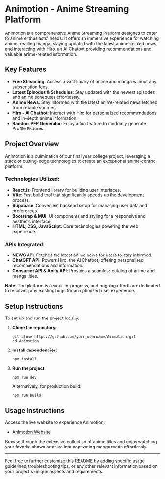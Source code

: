 # Animotion - Anime Streaming Platform

Animotion is a comprehensive Anime Streaming Platform designed to cater to anime enthusiasts' needs. It offers an immersive experience for watching anime, reading manga, staying updated with the latest anime-related news, and interacting with Hiro, an AI Chatbot providing recommendations and valuable anime-related information.

## Key Features

- **Free Streaming**: Access a vast library of anime and manga without any subscription fees.
- **Latest Episodes & Schedules**: Stay updated with the newest episodes and anime schedules effortlessly.
- **Anime News**: Stay informed with the latest anime-related news fetched from reliable sources.
- **Hiro - AI Chatbot**: Interact with Hiro for personalized recommendations and in-depth anime information.
- **Random PFP Generator**: Enjoy a fun feature to randomly generate Profile Pictures.

## Project Overview

Animotion is a culmination of our final year college project, leveraging a stack of cutting-edge technologies to create an exceptional anime-centric platform:

### Technologies Utilized:

- **React.js**: Frontend library for building user interfaces.
- **Vite**: Fast build tool that significantly speeds up the development process.
- **Supabase**: Convenient backend setup for managing user data and preferences.
- **Bootstrap & MUI**: UI components and styling for a responsive and aesthetic interface.
- **HTML, CSS, JavaScript**: Core technologies powering the web experience.

### APIs Integrated:

- **NEWS API**: Fetches the latest anime news for users to stay informed.
- **ChatGPT API**: Powers Hiro, the AI Chatbot, offering personalized recommendations and information.
- **Consumet API & Anify API**: Provides a seamless catalog of anime and manga titles.

**Note**: The platform is a work-in-progress, and ongoing efforts are dedicated to resolving any existing bugs for an optimized user experience.

## Setup Instructions

To set up and run the project locally:

1. **Clone the repository**:

   ```
   git clone https://github.com/your_username/Animotion.git
   cd Animotion
   ```

2. **Install dependencies**:

   ```
   npm install
   ```

3. **Run the project**:

   ```
   npm run dev
   ```

   Alternatively, for production build:

   ```
   npm run build
   ```

## Usage Instructions

Access the live website to experience Animotion:

- [Animotion Website](https://animotion-two.vercel.app)

Browse through the extensive collection of anime titles and enjoy watching your favorite shows or delve into captivating manga reads effortlessly.

---

Feel free to further customize this README by adding specific usage guidelines, troubleshooting tips, or any other relevant information based on your project's unique aspects and requirements.
